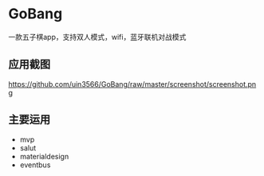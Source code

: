 GoBang
====
一款五子棋app，支持双人模式，wifi，蓝牙联机对战模式

## 应用截图<br>
https://github.com/uin3566/GoBang/raw/master/screenshot/screenshot.png<br>

## 主要运用
* mvp
* salut
* materialdesign
* eventbus
